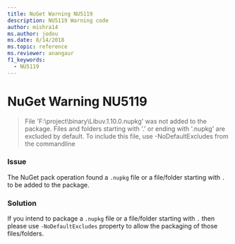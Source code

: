 ```yaml
---
title: NuGet Warning NU5119
description: NU5119 Warning code
author: mishra14
ms.author: jodou
ms.date: 8/14/2018
ms.topic: reference
ms.reviewer: anangaur
f1_keywords: 
  - NU5119
---
```


# NuGet Warning NU5119
> File 'F:\project\binary\Libuv.1.10.0.nupkg' was not added to the package. Files and folders starting with '.' or ending with '.nupkg' are excluded by default. To include this file, use -NoDefaultExcludes from the commandline

### Issue

The NuGet pack operation found a `.nupkg` file or a file/folder starting with `.` to be added to the package.


### Solution

If you intend to package a `.nupkg` file or a file/folder starting with `.` then please use `-NoDefaultExcludes` property to allow the packaging of those files/folders.


